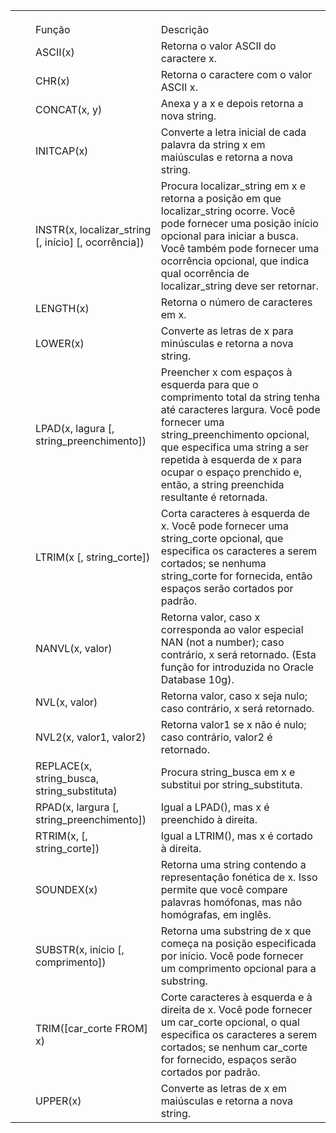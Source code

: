 | | | | |
|-|-|-|-|
| | | | |
| | | | |
| | | | |
| | |Função|Descrição|
| | |ASCII(x)|Retorna o valor ASCII do caractere x.|
| | |CHR(x)|Retorna o caractere com o valor ASCII x.|
| | |CONCAT(x, y)|Anexa y a x e depois retorna a nova string. |
| | |INITCAP(x)|Converte a letra inicial de cada palavra da string x em maiúsculas  e retorna a nova string.|
| | |INSTR(x, localizar_string  [, início] [, ocorrência])|Procura localizar_string em x e retorna a posição em que localizar_string ocorre.  Você pode fornecer uma posição início opcional para iniciar a busca.  Você também pode fornecer uma ocorrência opcional, que indica qual ocorrência de localizar_string deve ser retornar.|
| | |LENGTH(x)|Retorna o número de caracteres em x.|
| | |LOWER(x)|Converte as letras de x para minúsculas e retorna a nova string.|
| | |LPAD(x, lagura  [, string_preenchimento])|Preencher x com espaços à esquerda para que o comprimento total da string tenha até caracteres largura. Você pode fornecer uma string_preenchimento opcional, que especifica uma string a ser repetida à esquerda de x para ocupar o espaço prenchido e, então, a string preenchida resultante é retornada.|
| | |LTRIM(x [, string_corte])|Corta caracteres à esquerda de x. Você pode fornecer uma string_corte opcional, que especifica os caracteres a serem cortados; se nenhuma string_corte for fornecida, então espaços serão cortados por padrão.|
| | |NANVL(x, valor)|Retorna valor, caso x corresponda ao valor especial NAN (not a number); caso contrário, x será retornado. (Esta função for introduzida no Oracle Database 10g).|
| | |NVL(x, valor)|Retorna valor, caso x seja nulo; caso contrário, x será retornado.|
| | |NVL2(x, valor1, valor2)|Retorna valor1 se x não é nulo; caso contrário, valor2 é retornado.|
| | |REPLACE(x, string_busca, string_substituta)|Procura string_busca em x e substitui por string_substituta.|
| | |RPAD(x, largura [, string_preenchimento])|Igual a LPAD(), mas x é preenchido à direita.|
| | |RTRIM(x, [, string_corte])|Igual a LTRIM(), mas x é cortado à direita.|
| | |SOUNDEX(x)|Retorna uma string contendo a representação fonética de x. Isso permite que você compare palavras homófonas, mas não homógrafas, em inglês.|
| | |SUBSTR(x, início [, comprimento])|Retorna uma substring de x que começa na posição especificada por início. Você pode fornecer um comprimento opcional para a substring.|
| | |TRIM([car_corte FROM] x)|Corte caracteres à esquerda e à direita de x. Você pode fornecer um car_corte opcional, o qual especifica os caracteres a serem cortados; se nenhum car_corte for fornecido, espaços serão cortados por padrão.|
| | |UPPER(x)|Converte as letras de x em maiúsculas e retorna a nova string.|
